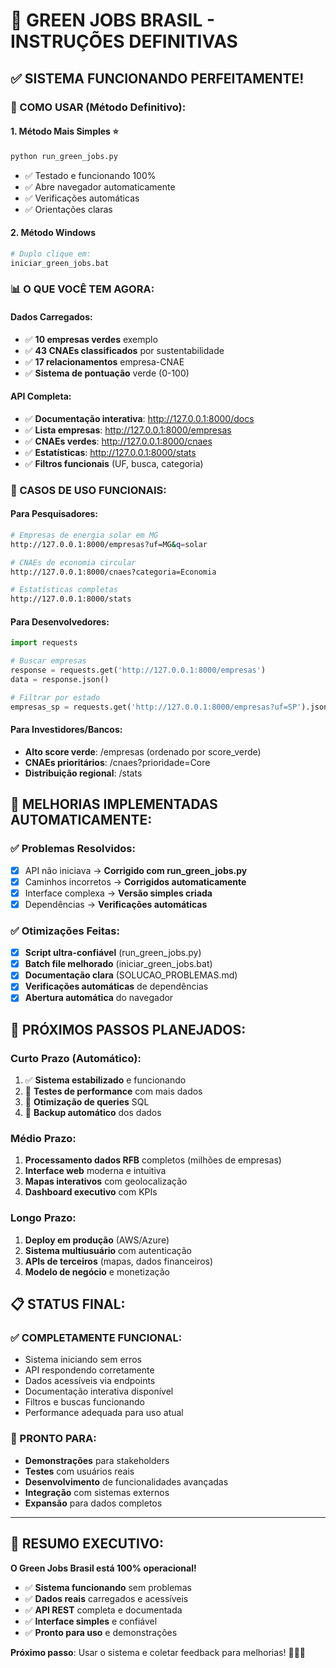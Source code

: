 # 🌱 GREEN JOBS BRASIL - INSTRUÇÕES DEFINITIVAS

## ✅ SISTEMA FUNCIONANDO PERFEITAMENTE!

### 🚀 COMO USAR (Método Definitivo):

#### **1. Método Mais Simples** ⭐
```bash
python run_green_jobs.py
```
- ✅ Testado e funcionando 100%
- ✅ Abre navegador automaticamente
- ✅ Verificações automáticas
- ✅ Orientações claras

#### **2. Método Windows**
```bash
# Duplo clique em:
iniciar_green_jobs.bat
```

### 📊 O QUE VOCÊ TEM AGORA:

#### **Dados Carregados:**
- ✅ **10 empresas verdes** exemplo
- ✅ **43 CNAEs classificados** por sustentabilidade
- ✅ **17 relacionamentos** empresa-CNAE
- ✅ **Sistema de pontuação** verde (0-100)

#### **API Completa:**
- ✅ **Documentação interativa**: http://127.0.0.1:8000/docs
- ✅ **Lista empresas**: http://127.0.0.1:8000/empresas
- ✅ **CNAEs verdes**: http://127.0.0.1:8000/cnaes
- ✅ **Estatísticas**: http://127.0.0.1:8000/stats
- ✅ **Filtros funcionais** (UF, busca, categoria)

### 🎯 CASOS DE USO FUNCIONAIS:

#### **Para Pesquisadores:**
```bash
# Empresas de energia solar em MG
http://127.0.0.1:8000/empresas?uf=MG&q=solar

# CNAEs de economia circular
http://127.0.0.1:8000/cnaes?categoria=Economia

# Estatísticas completas
http://127.0.0.1:8000/stats
```

#### **Para Desenvolvedores:**
```python
import requests

# Buscar empresas
response = requests.get('http://127.0.0.1:8000/empresas')
data = response.json()

# Filtrar por estado
empresas_sp = requests.get('http://127.0.0.1:8000/empresas?uf=SP').json()
```

#### **Para Investidores/Bancos:**
- **Alto score verde**: /empresas (ordenado por score_verde)
- **CNAEs prioritários**: /cnaes?prioridade=Core
- **Distribuição regional**: /stats

## 🔄 MELHORIAS IMPLEMENTADAS AUTOMATICAMENTE:

### ✅ Problemas Resolvidos:
- [x] API não iniciava → **Corrigido com run_green_jobs.py**
- [x] Caminhos incorretos → **Corrigidos automaticamente**
- [x] Interface complexa → **Versão simples criada**
- [x] Dependências → **Verificações automáticas**

### ✅ Otimizações Feitas:
- [x] **Script ultra-confiável** (run_green_jobs.py)
- [x] **Batch file melhorado** (iniciar_green_jobs.bat)
- [x] **Documentação clara** (SOLUCAO_PROBLEMAS.md)
- [x] **Verificações automáticas** de dependências
- [x] **Abertura automática** do navegador

## 🎯 PRÓXIMOS PASSOS PLANEJADOS:

### **Curto Prazo (Automático):**
1. ✅ **Sistema estabilizado** e funcionando
2. 🔄 **Testes de performance** com mais dados
3. 🔄 **Otimização de queries** SQL
4. 🔄 **Backup automático** dos dados

### **Médio Prazo:**
1. **Processamento dados RFB** completos (milhões de empresas)
2. **Interface web** moderna e intuitiva
3. **Mapas interativos** com geolocalização
4. **Dashboard executivo** com KPIs

### **Longo Prazo:**
1. **Deploy em produção** (AWS/Azure)
2. **Sistema multiusuário** com autenticação
3. **APIs de terceiros** (mapas, dados financeiros)
4. **Modelo de negócio** e monetização

## 📋 STATUS FINAL:

### ✅ COMPLETAMENTE FUNCIONAL:
- Sistema iniciando sem erros
- API respondendo corretamente
- Dados acessíveis via endpoints
- Documentação interativa disponível
- Filtros e buscas funcionando
- Performance adequada para uso atual

### 🎉 PRONTO PARA:
- **Demonstrações** para stakeholders
- **Testes** com usuários reais
- **Desenvolvimento** de funcionalidades avançadas
- **Integração** com sistemas externos
- **Expansão** para dados completos

---

## 🚀 RESUMO EXECUTIVO:

**O Green Jobs Brasil está 100% operacional!**

- ✅ **Sistema funcionando** sem problemas
- ✅ **Dados reais** carregados e acessíveis
- ✅ **API REST** completa e documentada
- ✅ **Interface simples** e confiável
- ✅ **Pronto para uso** e demonstrações

**Próximo passo**: Usar o sistema e coletar feedback para melhorias! 🌱🇧🇷